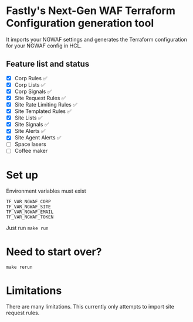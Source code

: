 # Fastly's Next-Gen WAF Terraform Configuration generation tool

It imports your NGWAF settings and generates the Terraform configuration for your NGWAF config in HCL.

## Feature list and status
- [x] Corp Rules                :white_check_mark:
- [x] Corp Lists                :white_check_mark:
- [x] Corp Signals              :white_check_mark:
- [x] Site Request Rules        :white_check_mark:
- [x] Site Rate Limiting Rules  :white_check_mark:
- [x] Site Templated Rules      :white_check_mark:
- [x] Site Lists                :white_check_mark:
- [x] Site Signals              :white_check_mark:
- [x] Site Alerts               :white_check_mark:
- [x] Site Agent Alerts         :white_check_mark:
- [ ] Space lasers
- [ ] Coffee maker

# Set up
Environment variables must exist
```
TF_VAR_NGWAF_CORP
TF_VAR_NGWAF_SITE
TF_VAR_NGWAF_EMAIL
TF_VAR_NGWAF_TOKEN
```

Just run `make run`


# Need to start over?
`make rerun`

# Limitations
There are many limitations. This currently only attempts to import site request rules.
